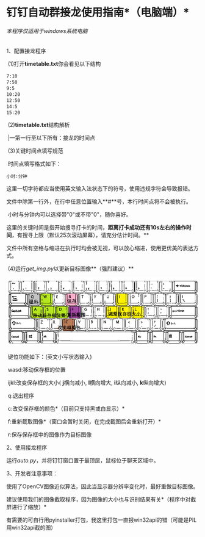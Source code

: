 # 钉钉自动群接龙使用指南*（电脑端）*

###### *本程序仅适用于windows系统电脑*

1、配置接龙程序

​	(1)打开**timetable.txt**你会看见以下结构

```
7:10
7:50
9:5
10:20
12:50
14:5
15:20
```

​	(2)**timetable.txt**结构解析

​		 |—第一行至以下所有：接龙的时间点

​	(3)关键时间点填写规范

​		时间点填写格式如下：

```
小时:分钟
```

​		这里一切字符都应当使用英文输入法状态下的符号，使用违规字符会导致报错。

​		文件中除第一行外，在行中任意位置输入**#**号，本行时间点将不会被执行。

​		小时与分钟内可以选择带"0"或不带"0"，随你喜好。

​		这里的关键时间是指开始搜寻打卡的时间，**距离打卡成功还有10s左右的操作时间**，有搜寻上限（默认25次滚动屏幕），请充分估计时间。**

​		文件中所有空格与缩进在执行时均会被无视，可以放心缩进，使用更优美的表达方式。

​	(4)运行*get_img.py*以更新目标图像**（强烈建议）**

![key_board_clean](doc/key_board_clean.png)

​		键位功能如下：(英文小写状态输入)

​		wasd:移动保存框的位置

​		ijkl:改变保存框的大小( **j**横向减小, **l**横向增大, **i**纵向减小, **k**纵向增大)

​		q:退出程序

​		c:改变保存框的颜色*（目前只支持黑或白显示）*

​		f:重新截取图像*（窗口会暂时关闭，在完成截图后会重新打开）*

​		r:保存保存框中的图像作为目标图像

2、使用接龙程序

​	运行*auto.py*，并将钉钉窗口置于最顶层，鼠标位于聊天区域中。

3、开发者注意事项：

​	使用了OpenCV图像近似算法，因此当显示器分辨率变化时，最好重做目标图像。

​	建议使用我们的图像截取程序，因为图像的大小也与识别结果有关*（程序中对截屏进行了缩放）*

​	有需要的可自行用pyinstaller打包，我这里打包一直报win32api的错（可能是PIL用win32api截的图）
